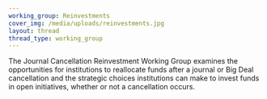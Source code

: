 ```yaml
---
working_group: Reinvestments
cover_img: /media/uploads/reinvestments.jpg
layout: thread
thread_type: working_group
---
```

The Journal Cancellation Reinvestment Working Group examines the opportunities for institutions to reallocate funds after a journal or Big Deal cancellation and the strategic choices institutions can make to invest funds in open initiatives, whether or not a cancellation occurs.